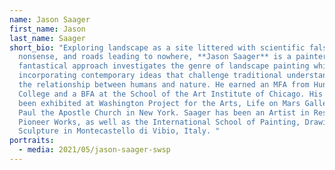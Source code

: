```yaml
---
name: Jason Saager
first_name: Jason
last_name: Saager
short_bio: "Exploring landscape as a site littered with scientific falsehoods,
  nonsense, and roads leading to nowhere, **Jason Saager** is a painter whose
  fantastical approach investigates the genre of landscape painting while
  incorporating contemporary ideas that challenge traditional understandings of
  the relationship between humans and nature. He earned an MFA from Hunter
  College and a BFA at the School of the Art Institute of Chicago. His work has
  been exhibited at Washington Project for the Arts, Life on Mars Gallery, and
  Paul the Apostle Church in New York. Saager has been an Artist in Residence at
  Pioneer Works, as well as the International School of Painting, Drawing, and
  Sculpture in Montecastello di Vibio, Italy. "
portraits:
  - media: 2021/05/jason-saager-swsp
---
```

